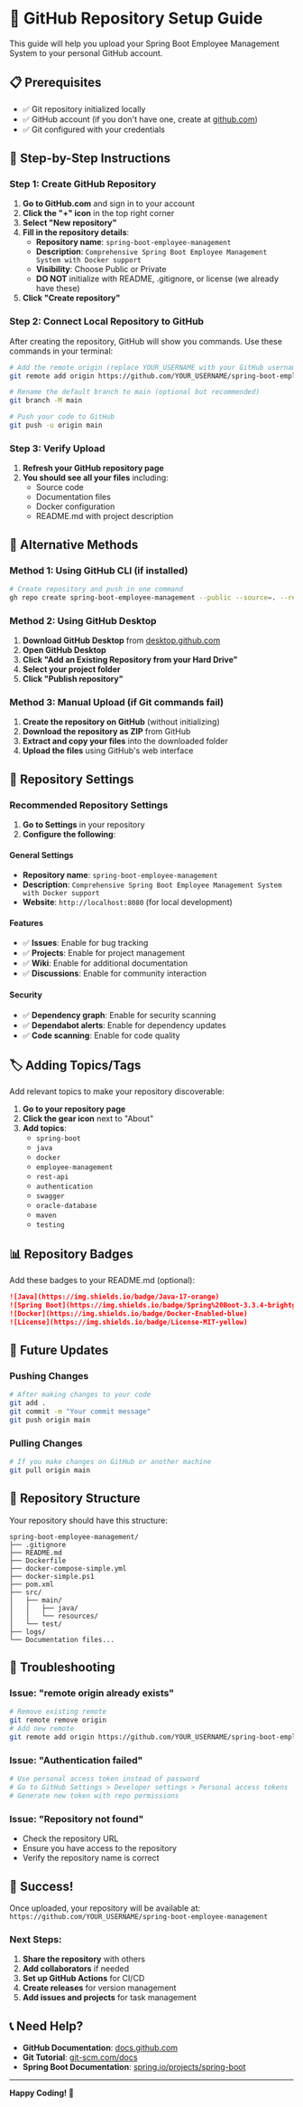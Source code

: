 # 🐙 GitHub Repository Setup Guide

This guide will help you upload your Spring Boot Employee Management System to your personal GitHub account.

## 📋 Prerequisites

- ✅ Git repository initialized locally
- ✅ GitHub account (if you don't have one, create at [github.com](https://github.com))
- ✅ Git configured with your credentials

## 🚀 Step-by-Step Instructions

### Step 1: Create GitHub Repository

1. **Go to GitHub.com** and sign in to your account
2. **Click the "+" icon** in the top right corner
3. **Select "New repository"**
4. **Fill in the repository details**:
   - **Repository name**: `spring-boot-employee-management`
   - **Description**: `Comprehensive Spring Boot Employee Management System with Docker support`
   - **Visibility**: Choose Public or Private
   - **DO NOT** initialize with README, .gitignore, or license (we already have these)
5. **Click "Create repository"**

### Step 2: Connect Local Repository to GitHub

After creating the repository, GitHub will show you commands. Use these commands in your terminal:

```bash
# Add the remote origin (replace YOUR_USERNAME with your GitHub username)
git remote add origin https://github.com/YOUR_USERNAME/spring-boot-employee-management.git

# Rename the default branch to main (optional but recommended)
git branch -M main

# Push your code to GitHub
git push -u origin main
```

### Step 3: Verify Upload

1. **Refresh your GitHub repository page**
2. **You should see all your files** including:
   - Source code
   - Documentation files
   - Docker configuration
   - README.md with project description

## 🔧 Alternative Methods

### Method 1: Using GitHub CLI (if installed)

```bash
# Create repository and push in one command
gh repo create spring-boot-employee-management --public --source=. --remote=origin --push
```

### Method 2: Using GitHub Desktop

1. **Download GitHub Desktop** from [desktop.github.com](https://desktop.github.com)
2. **Open GitHub Desktop**
3. **Click "Add an Existing Repository from your Hard Drive"**
4. **Select your project folder**
5. **Click "Publish repository"**

### Method 3: Manual Upload (if Git commands fail)

1. **Create the repository on GitHub** (without initializing)
2. **Download the repository as ZIP** from GitHub
3. **Extract and copy your files** into the downloaded folder
4. **Upload the files** using GitHub's web interface

## 📝 Repository Settings

### Recommended Repository Settings

1. **Go to Settings** in your repository
2. **Configure the following**:

#### General Settings
- **Repository name**: `spring-boot-employee-management`
- **Description**: `Comprehensive Spring Boot Employee Management System with Docker support`
- **Website**: `http://localhost:8080` (for local development)

#### Features
- ✅ **Issues**: Enable for bug tracking
- ✅ **Projects**: Enable for project management
- ✅ **Wiki**: Enable for additional documentation
- ✅ **Discussions**: Enable for community interaction

#### Security
- ✅ **Dependency graph**: Enable for security scanning
- ✅ **Dependabot alerts**: Enable for dependency updates
- ✅ **Code scanning**: Enable for code quality

## 🏷️ Adding Topics/Tags

Add relevant topics to make your repository discoverable:

1. **Go to your repository page**
2. **Click the gear icon** next to "About"
3. **Add topics**:
   - `spring-boot`
   - `java`
   - `docker`
   - `employee-management`
   - `rest-api`
   - `authentication`
   - `swagger`
   - `oracle-database`
   - `maven`
   - `testing`

## 📊 Repository Badges

Add these badges to your README.md (optional):

```markdown
![Java](https://img.shields.io/badge/Java-17-orange)
![Spring Boot](https://img.shields.io/badge/Spring%20Boot-3.3.4-brightgreen)
![Docker](https://img.shields.io/badge/Docker-Enabled-blue)
![License](https://img.shields.io/badge/License-MIT-yellow)
```

## 🔄 Future Updates

### Pushing Changes

```bash
# After making changes to your code
git add .
git commit -m "Your commit message"
git push origin main
```

### Pulling Changes

```bash
# If you make changes on GitHub or another machine
git pull origin main
```

## 🎯 Repository Structure

Your repository should have this structure:

```
spring-boot-employee-management/
├── .gitignore
├── README.md
├── Dockerfile
├── docker-compose-simple.yml
├── docker-simple.ps1
├── pom.xml
├── src/
│   ├── main/
│   │   ├── java/
│   │   └── resources/
│   └── test/
├── logs/
└── Documentation files...
```

## 🚨 Troubleshooting

### Issue: "remote origin already exists"
```bash
# Remove existing remote
git remote remove origin
# Add new remote
git remote add origin https://github.com/YOUR_USERNAME/spring-boot-employee-management.git
```

### Issue: "Authentication failed"
```bash
# Use personal access token instead of password
# Go to GitHub Settings > Developer settings > Personal access tokens
# Generate new token with repo permissions
```

### Issue: "Repository not found"
- Check the repository URL
- Ensure you have access to the repository
- Verify the repository name is correct

## 🎉 Success!

Once uploaded, your repository will be available at:
`https://github.com/YOUR_USERNAME/spring-boot-employee-management`

### Next Steps:
1. **Share the repository** with others
2. **Add collaborators** if needed
3. **Set up GitHub Actions** for CI/CD
4. **Create releases** for version management
5. **Add issues and projects** for task management

## 📞 Need Help?

- **GitHub Documentation**: [docs.github.com](https://docs.github.com)
- **Git Tutorial**: [git-scm.com/docs](https://git-scm.com/docs)
- **Spring Boot Documentation**: [spring.io/projects/spring-boot](https://spring.io/projects/spring-boot)

---

**Happy Coding! 🚀**
